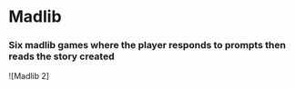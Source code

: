# Madlib
### Six madlib games where the player responds to prompts then reads the story created

![Madlib 2]




